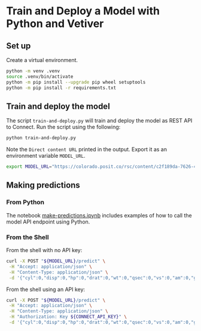 # Train and Deploy a Model with Python and Vetiver

## Set up

Create a virtual environment.

```bash
python -m venv .venv
source .venv/bin/activate
python -m pip install --upgrade pip wheel setuptools
python -m pip install -r requirements.txt
```

## Train and deploy the model

The script `train-and-deploy.py` will train and deploy the model as REST API to Connect. Run the script using the following:

```bash
python train-and-deploy.py
```

Note the `Direct content URL` printed in the output. Export it as an environment variable `MODEL_URL`.

```bash
export MODEL_URL="https://colorado.posit.co/rsc/content/c2f189da-7626-48e7-9882-78ee6c49c1b9"
```

## Making predictions

### From Python

The notebook [make-predictions.ipynb](make-predictions.ipynb) includes examples of how to call the model API endpoint using Python.

### From the Shell

From the shell with no API key:

```bash
curl -X POST "${MODEL_URL}/predict" \
 -H "Accept: application/json" \
 -H "Content-Type: application/json" \
 -d '{"cyl":0,"disp":0,"hp":0,"drat":0,"wt":0,"qsec":0,"vs":0,"am":0,"gear":0,"carb":0}'

```

From the shell using an API key:

```bash
curl -X POST "${MODEL_URL}/predict" \
 -H "Accept: application/json" \
 -H "Content-Type: application/json" \
 -H "Authorization: Key ${CONNECT_API_KEY}" \
 -d '{"cyl":0,"disp":0,"hp":0,"drat":0,"wt":0,"qsec":0,"vs":0,"am":0,"gear":0,"carb":0}'
```
